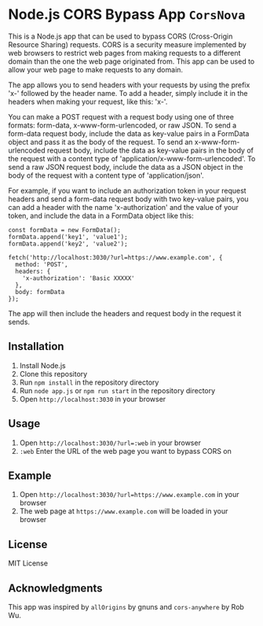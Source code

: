 # Node.js CORS Bypass App `CorsNova`

This is a Node.js app that can be used to bypass CORS (Cross-Origin Resource Sharing) requests. CORS is a security measure implemented by web browsers to restrict web pages from making requests to a different domain than the one the web page originated from. This app can be used to allow your web page to make requests to any domain.

The app allows you to send headers with your requests by using the prefix 'x-' followed by the header name. To add a header, simply include it in the headers when making your request, like this: 'x-<headers>'.

You can make a POST request with a request body using one of three formats: form-data, x-www-form-urlencoded, or raw JSON. To send a form-data request body, include the data as key-value pairs in a FormData object and pass it as the body of the request. To send an x-www-form-urlencoded request body, include the data as key-value pairs in the body of the request with a content type of 'application/x-www-form-urlencoded'. To send a raw JSON request body, include the data as a JSON object in the body of the request with a content type of 'application/json'.

For example, if you want to include an authorization token in your request headers and send a form-data request body with two key-value pairs, you can add a header with the name 'x-authorization' and the value of your token, and include the data in a FormData object like this:

```
const formData = new FormData();
formData.append('key1', 'value1');
formData.append('key2', 'value2');

fetch('http://localhost:3030/?url=https://www.example.com', {
  method: 'POST',
  headers: {
    'x-authorization': 'Basic XXXXX' 
  },
  body: formData
});
```
The app will then include the headers and request body in the request it sends.




## Installation

1. Install Node.js
2. Clone this repository
3. Run `npm install` in the repository directory
4. Run `node app.js` or `npm run start` in the repository directory
5. Open `http://localhost:3030` in your browser

## Usage

1. Open `http://localhost:3030/?url=:web` in your browser
2. `:web` Enter the URL of the web page you want to bypass CORS on

## Example

1. Open `http://localhost:3030/?url=https://www.example.com` in your browser
2. The web page at `https://www.example.com` will be loaded in your browser

## License
MIT License

## Acknowledgments
This app was inspired by `allOrigins` by gnuns and `cors-anywhere` by Rob Wu.


